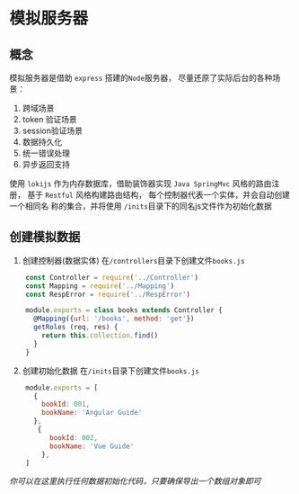 # 模拟服务器

## 概念
模拟服务器是借助 `express` 搭建的`Node`服务器， 尽量还原了实际后台的各种场景：

1. 跨域场景
2. token 验证场景
3. session验证场景
4. 数据持久化
5. 统一错误处理
6. 异步返回支持

使用 `lokijs` 作为内存数据库，借助装饰器实现  `Java SpringMvc` 风格的路由注册，
基于 `Restful` 风格构建路由结构， 每个控制器代表一个实体，并会自动创建一个相同名
称的集合，并将使用 `/inits`目录下的同名js文件作为初始化数据

## 创建模拟数据

1. 创建控制器(数据实体) 在`/controllers`目录下创建文件`books.js`

```js
    const Controller = require('../Controller')
    const Mapping = require('../Mapping')
    const RespError = require('../RespError')

    module.exports = class books extends Controller {
      @Mapping({url: '/books', method: 'get'})
      getRoles (req, res) {
        return this.collection.find()
      }
    }
```

2. 创建初始化数据 在`/inits`目录下创建文件`books.js`

```js
    module.exports = [
      {
        bookId: 001,
        bookName: 'Angular Guide'
      },
       {
          bookId: 002,
          bookName: 'Vue Guide'
        },
    ]

```

*你可以在这里执行任何数据初始化代码，只要确保导出一个数组对象即可*



